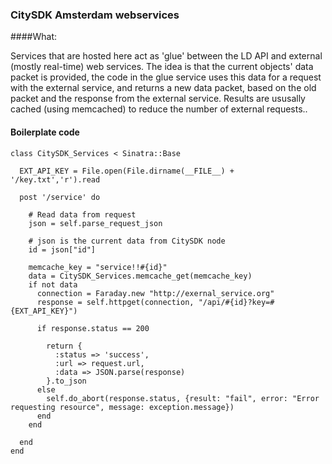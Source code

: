 ### CitySDK Amsterdam webservices

####What:

Services that are hosted here act as 'glue' between the LD API and external (mostly real-time) web services. The idea is that the current objects' data packet is provided, the code in the glue service uses this data for a request with the external service, and returns a new data packet, based on the old packet and the response from the external service.
Results are ususally cached (using memcached) to reduce the number of external requests..

#### Boilerplate code

    class CitySDK_Services < Sinatra::Base
     
      EXT_API_KEY = File.open(File.dirname(__FILE__) + '/key.txt','r').read
      
      post '/service' do
      
        # Read data from request 
        json = self.parse_request_json
        
        # json is the current data from CitySDK node
        id = json["id"]
        
        memcache_key = "service!!#{id}"
        data = CitySDK_Services.memcache_get(memcache_key)
        if not data
          connection = Faraday.new "http://exernal_service.org"
          response = self.httpget(connection, "/api/#{id}?key=#{EXT_API_KEY}")
        
          if response.status == 200
          
            return { 
              :status => 'success', 
              :url => request.url, 
              :data => JSON.parse(response)
            }.to_json 
          else
            self.do_abort(response.status, {result: "fail", error: "Error requesting resource", message: exception.message})
          end
        end

      end
    end  
      
